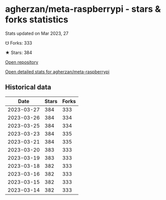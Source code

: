 # agherzan/meta-raspberrypi - stars & forks statistics

Stats updated on Mar 2023, 27

☋ Forks: 333

★ Stars: 384

[Open repository](https://github.com/agherzan/meta-raspberrypi)

[Open detailed stats for agherzan/meta-raspberrypi](https://reviewgithub.com/rep/agherzan/meta-raspberrypi)

## Historical data
| Date | Stars | Forks |
|------|-------|-------|
| 2023-03-27 | 384 | 333 | 
| 2023-03-26 | 384 | 334 | 
| 2023-03-25 | 384 | 334 | 
| 2023-03-23 | 384 | 335 | 
| 2023-03-21 | 384 | 335 | 
| 2023-03-20 | 383 | 333 | 
| 2023-03-19 | 383 | 333 | 
| 2023-03-18 | 382 | 333 | 
| 2023-03-16 | 382 | 333 | 
| 2023-03-15 | 382 | 333 | 
| 2023-03-14 | 382 | 333 | 

